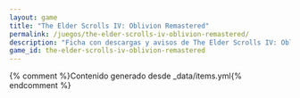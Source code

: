 ```yaml
---
layout: game
title: "The Elder Scrolls IV: Oblivion Remastered"
permalink: /juegos/the-elder-scrolls-iv-oblivion-remastered/
description: "Ficha con descargas y avisos de The Elder Scrolls IV: Oblivion Remastered."
game_id: the-elder-scrolls-iv-oblivion-remastered
---
```


{% comment %}Contenido generado desde _data/items.yml{% endcomment %}
